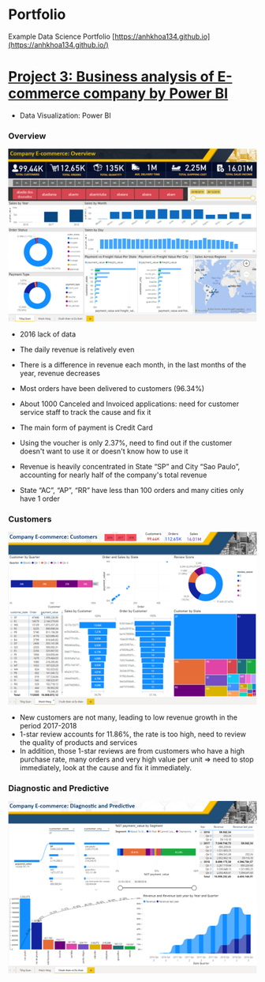# Portfolio
Example Data Science Portfolio
[https://anhkhoa134.github.io](https://anhkhoa134.github.io/)


# [Project 3: Business analysis of E-commerce company by Power BI](https://github.com/anhkhoa134/portfolio/tree/main/Project_3)

* Data Visualization: Power BI

### Overview
![](https://raw.githubusercontent.com/anhkhoa134/portfolio/main/Project_3/images/2022-08-11_203506.png)
- 2016 lack of data
- The daily revenue is relatively even
- There is a difference in revenue each month, in the last months of the year, revenue decreases

- Most orders have been delivered to customers (96.34%)
- About 1000 Canceled and Invoiced applications: need for customer service staff to track the cause and fix it

- The main form of payment is Credit Card
- Using the voucher is only 2.37%, need to find out if the customer doesn't want to use it or doesn't know how to use it

- Revenue is heavily concentrated in State “SP” and City “Sao Paulo”, accounting for nearly half of the company's total revenue
- State “AC”, “AP”, “RR” have less than 100 orders and many cities only have 1 order

### Customers
![](https://raw.githubusercontent.com/anhkhoa134/portfolio/main/Project_3/images/2022-08-11_203606.png)
- New customers are not many, leading to low revenue growth in the period 2017-2018
- 1-star review accounts for 11.86%, the rate is too high, need to review the quality of products and services
- In addition, those 1-star reviews are from customers who have a high purchase rate, many orders and very high value per unit => need to stop immediately, look at the cause and fix it immediately.

### Diagnostic and Predictive
![](https://raw.githubusercontent.com/anhkhoa134/portfolio/main/Project_3/images/2022-08-11_203643.png)
